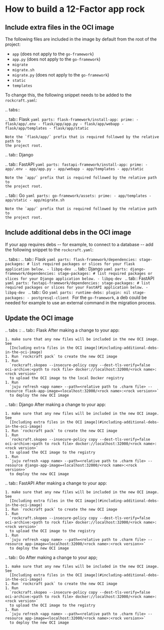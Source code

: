 # How to build a 12-Factor app rock

## Include extra files in the OCI image

The following files are included in the image by default from the root of the project:

- `app` (does not apply to the `go-framework`)
- `app.py` (does not apply to the `go-framework`)
- `migrate`
- `migrate.sh`
- `migrate.py` (does not apply to the `go-framework`)
- `static`
- `templates`

To change this, the following snippet needs to be added to the `rockcraft.yaml`:

.. tabs::

  .. tab:: Flask
    ```yaml
    parts:
      flask-framework/install-app:
        prime:
          - flask/app/.env
          - flask/app/app.py
          - flask/app/webapp
          - flask/app/templates
          - flask/app/static
    ```

    Note the `flask/app/` prefix that is required followed by the relative path to
    the project root.

  .. tab:: Django

  .. tab:: FastAPI
    ```yaml
    parts:
      fastapi-framework/install-app:
        prime:
          - app/.env
          - app/app.py
          - app/webapp
          - app/templates
          - app/static
    ```
    
    Note the `app/` prefix that is required followed by the relative path to
    the project root.

  .. tab:: Go
    ```yaml
    parts:
      go-framework/assets:
        prime:
          - app/templates
          - app/static
          - app/migrate.sh
    ```
    
    Note the `app/` prefix that is required followed by the relative path to
    the project root.

## Include additional debs in the OCI image

If your app requires debs -- for example, to connect to a database -- add the
following snippet to the `rockcraft.yaml`:

.. tabs::
  .. tab:: Flask
    ```yaml
    parts:
      flask-framework/dependencies:
        stage-packages:
          # list required packages or slices for your flask application below.
          - libpq-dev
    ```
  .. tab:: Django
    ```yaml
    parts:
      django-framework/dependencies:
        stage-packages:
          # list required packages or slices for your Django application below.
          - libpq-dev
    ```
  .. tab:: FastAPI
    ```yaml
    parts:
      fastapi-framework/dependencies:
        stage-packages:
          # list required packages or slices for your FastAPI application below.
          - libpq-dev
    ```
  .. tab:: Go
    ```yaml
    parts:
      runtime-debs:
        plugin: nil
        stage-packages:
          - postgresql-client
    ```
    For the `go-framework`, a deb could be needed for example to use an external command in the migration process.

## Update the OCI image

.. tabs ::
  .. tab:: Flask
    After making a change to your app:
    
    1. make sure that any new files will be included in the new OCI image. See
      [Including extra files in the OCI image](#including-additional-debs-in-the-oci-image)
    1. Run `rockcraft pack` to create the new OCI image
    1. Run
      `rockcraft.skopeo --insecure-policy copy --dest-tls-verify=false oci-archive:<path to rock file> docker://localhost:32000/<rock name>:<rock version>`
      to upload the OCI image to the local Docker registry
    1. Run
      `juju refresh <app name> --path=<relative path to .charm file> --resource flask-app-image=<localhost:32000/<rock name>:<rock version>>`
      to deploy the new OCI image

  .. tab:: Django
    After making a change to your app:
    
    1. make sure that any new files will be included in the new OCI image. See
      [Including extra files in the OCI image](#including-additional-debs-in-the-oci-image)
    1. Run `rockcraft pack` to create the new OCI image
    1. Run
      `rockcraft.skopeo --insecure-policy copy --dest-tls-verify=false oci-archive:<path to rock file> docker://localhost:32000/<rock name>:<rock version>`
      to upload the OCI image to the registry
    1. Run
      `juju refresh <app name> --path=<relative path to .charm file> --resource django-app-image=<localhost:32000/<rock name>:<rock version>>`
      to deploy the new OCI image

  .. tab:: FastAPI
    After making a change to your app:
    
    1. make sure that any new files will be included in the new OCI image. See
      [Including extra files in the OCI image](#including-additional-debs-in-the-oci-image)
    1. Run `rockcraft pack` to create the new OCI image
    1. Run
      `rockcraft.skopeo --insecure-policy copy --dest-tls-verify=false oci-archive:<path to rock file> docker://localhost:32000/<rock name>:<rock version>`
      to upload the OCI image to the registry
    1. Run
      `juju refresh <app name> --path=<relative path to .charm file> --resource app-image=<localhost:32000/<rock name>:<rock version>>`
      to deploy the new OCI image

  .. tab:: Go
    After making a change to your app;
    
    1. make sure that any new files will be included in the new OCI image. See
      [Including extra files in the OCI image](#including-additional-debs-in-the-oci-image)
    1. Run `rockcraft pack` to create the new OCI image
    1. Run
      `rockcraft.skopeo --insecure-policy copy --dest-tls-verify=false oci-archive:<path to rock file> docker://localhost:32000/<rock name>:<rock version>`
      to upload the OCI image to the registry
    1. Run
      `juju refresh <app name> --path=<relative path to .charm file> --resource app-image=<localhost:32000/<rock name>:<rock version>>`
      to deploy the new OCI image
